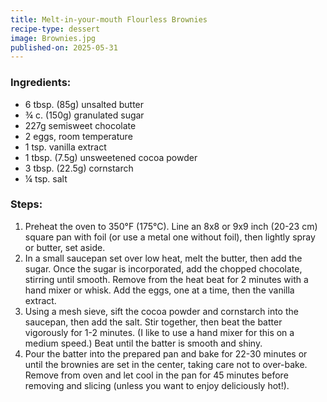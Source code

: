 ```yaml
---
title: Melt-in-your-mouth Flourless Brownies
recipe-type: dessert
image: Brownies.jpg
published-on: 2025-05-31
---
```



### Ingredients:
* 6 tbsp. (85g) unsalted butter
* ¾ c. (150g) granulated sugar
* 227g semisweet chocolate
* 2 eggs, room temperature
* 1 tsp. vanilla extract
* 1 tbsp. (7.5g) unsweetened cocoa powder
* 3 tbsp. (22.5g) cornstarch
* ¼ tsp. salt


### Steps:
1. Preheat the oven to 350°F (175°C). Line an 8x8 or 9x9 inch (20-23 cm) square pan with foil (or use a metal one without foil), then lightly spray or butter, set aside.
1. In a small saucepan set over low heat, melt the butter, then add the sugar. Once the sugar is incorporated, add the chopped chocolate, stirring until smooth. Remove from the heat beat for 2 minutes with a hand mixer or whisk. Add the eggs, one at a time, then the vanilla extract.
1. Using a mesh sieve, sift the cocoa powder and cornstarch into the saucepan, then add the salt. Stir together, then beat the batter vigorously for 1-2 minutes. (I like to use a hand mixer for this on a medium speed.) Beat until the batter is smooth and shiny.
1. Pour the batter into the prepared pan and bake for 22-30 minutes or until the brownies are set in the center, taking care not to over-bake. Remove from oven and let cool in the pan for 45 minutes before removing and slicing (unless you want to enjoy deliciously hot!).
